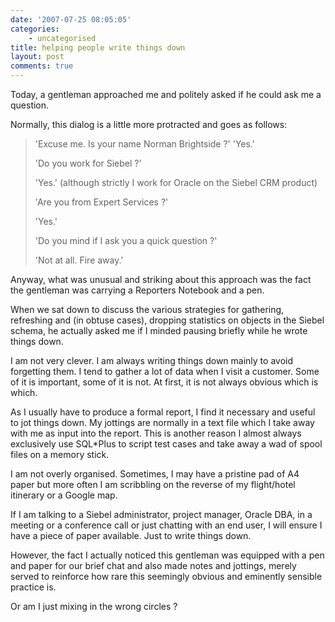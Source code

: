 ```yaml
---
date: '2007-07-25 08:05:05'
categories:
    - uncategorised
title: helping people write things down
layout: post
comments: true
---
```

Today, a gentleman approached me and politely asked if he could ask me a
question.

Normally, this dialog is a little more protracted and goes as follows:
> 'Excuse me. Is your name Norman Brightside ?'
> 'Yes.'
>
> 'Do you work for Siebel ?'
>
> 'Yes.' (although strictly I work for Oracle on the Siebel CRM product)
>
> 'Are you from Expert Services ?'
>
> 'Yes.'
>
> 'Do you mind if I ask you a quick question ?'
>
> 'Not at all. Fire away.'

Anyway, what was unusual and striking about this approach was the fact
the gentleman was carrying a Reporters Notebook and a pen.

When we sat down to discuss the various strategies for gathering,
refreshing and (in obtuse cases), dropping statistics on objects in the
Siebel schema, he actually asked me if I minded pausing briefly while he
wrote things down.

I am not very clever. I am always writing things down mainly to avoid
forgetting them. I tend to gather a lot of data when I visit a customer.
Some of it is important, some of it is not. At first, it is not always
obvious which is which.

As I usually have to produce a formal report, I find it necessary and
useful to jot things down. My jottings are normally in a text file which
I take away with me as input into the report. This is another reason I
almost always exclusively use SQL\*Plus to script test cases and take
away a wad of spool files on a memory stick.

I am not overly organised. Sometimes, I may have a pristine pad of A4
paper but more often I am scribbling on the reverse of my flight/hotel
itinerary or a Google map.

If I am talking to a Siebel administrator, project manager, Oracle DBA,
in a meeting or a conference call or just chatting with an end user, I
will ensure I have a piece of paper available. Just to write things
down.

However, the fact I actually noticed this gentleman was equipped with a
pen and paper for our brief chat and also made notes and jottings,
merely served to reinforce how rare this seemingly obvious and eminently
sensible practice is.

Or am I just mixing in the wrong circles ?
